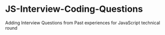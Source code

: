# JS-Interview-Coding-Questions
Adding Interview Questions from Past experiences for JavaScript technical round
